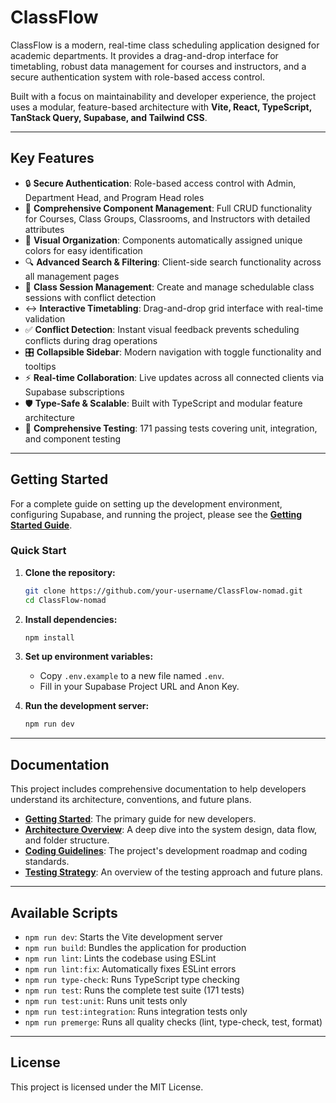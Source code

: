 # ClassFlow

ClassFlow is a modern, real-time class scheduling application designed for academic departments. It provides a drag-and-drop interface for timetabling, robust data management for courses and instructors, and a secure authentication system with role-based access control.

Built with a focus on maintainability and developer experience, the project uses a modular, feature-based architecture with **Vite, React, TypeScript, TanStack Query, Supabase, and Tailwind CSS**.

---

## Key Features

- 🔒 **Secure Authentication**: Role-based access control with Admin, Department Head, and Program Head roles
- 🧩 **Comprehensive Component Management**: Full CRUD functionality for Courses, Class Groups, Classrooms, and Instructors with detailed attributes
- 🎨 **Visual Organization**: Components automatically assigned unique colors for easy identification
- 🔍 **Advanced Search & Filtering**: Client-side search functionality across all management pages
- 📅 **Class Session Management**: Create and manage schedulable class sessions with conflict detection
- ↔️ **Interactive Timetabling**: Drag-and-drop grid interface with real-time validation
- ✅ **Conflict Detection**: Instant visual feedback prevents scheduling conflicts during drag operations
- 🎛️ **Collapsible Sidebar**: Modern navigation with toggle functionality and tooltips
- ⚡ **Real-time Collaboration**: Live updates across all connected clients via Supabase subscriptions
- 🛡️ **Type-Safe & Scalable**: Built with TypeScript and modular feature architecture
- 🧪 **Comprehensive Testing**: 171 passing tests covering unit, integration, and component testing

---

## Getting Started

For a complete guide on setting up the development environment, configuring Supabase, and running the project, please see the **[Getting Started Guide](./docs/getting-started.md)**.

### Quick Start

1. **Clone the repository:**

    ```bash
    git clone https://github.com/your-username/ClassFlow-nomad.git
    cd ClassFlow-nomad
    ```

2. **Install dependencies:**

    ```bash
    npm install
    ```

3. **Set up environment variables:**
    - Copy `.env.example` to a new file named `.env`.
    - Fill in your Supabase Project URL and Anon Key.

4. **Run the development server:**

    ```bash
    npm run dev
    ```

---

## Documentation

This project includes comprehensive documentation to help developers understand its architecture, conventions, and future plans.

- **[Getting Started](./docs/getting-started.md)**: The primary guide for new developers.
- **[Architecture Overview](./docs/architecture.md)**: A deep dive into the system design, data flow, and folder structure.
- **[Coding Guidelines](./docs/coding-guidelines.md)**: The project's development roadmap and coding standards.
- **[Testing Strategy](./docs/testing.md)**: An overview of the testing approach and future plans.

---

## Available Scripts

- `npm run dev`: Starts the Vite development server
- `npm run build`: Bundles the application for production
- `npm run lint`: Lints the codebase using ESLint
- `npm run lint:fix`: Automatically fixes ESLint errors
- `npm run type-check`: Runs TypeScript type checking
- `npm run test`: Runs the complete test suite (171 tests)
- `npm run test:unit`: Runs unit tests only
- `npm run test:integration`: Runs integration tests only
- `npm run premerge`: Runs all quality checks (lint, type-check, test, format)

---

## License

This project is licensed under the MIT License.
